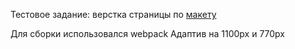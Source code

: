 Тестовое задание: верстка страницы по [макету](https://www.figma.com/file/ZKD6gqiwogfiSCFQQeGfkJ/%5BPublished%5D%5BRU%5D-%C2%AB%E2%80%8EBeauty%C2%BB%E2%80%8E?node-id=0%3A1&t=td4z9NMYhTJlJxmD-0)

Для сборки использовался webpack
Адаптив на 1100px и 770px
